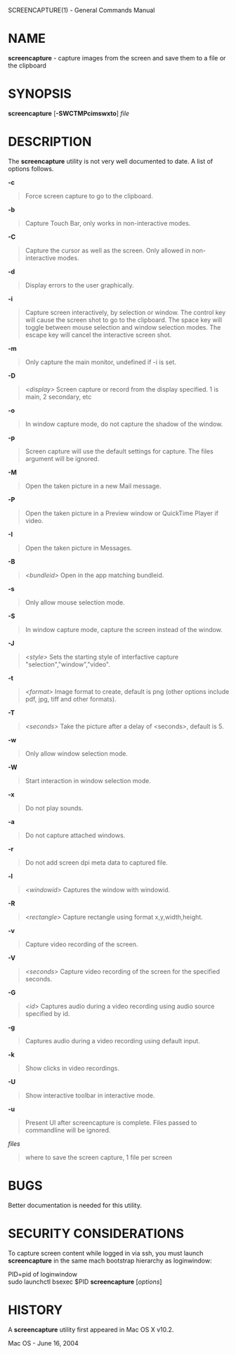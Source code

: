 SCREENCAPTURE(1) - General Commands Manual

# NAME

**screencapture** - capture images from the screen and save them to a file or the clipboard

# SYNOPSIS

**screencapture**
\[**-SWCTMPcimswxto**]
*file*

# DESCRIPTION

The
**screencapture**
utility is not very well documented to date.
A list of options follows.

**-c**

> Force screen capture to go to the clipboard.

**-b**

> Capture Touch Bar, only works in non-interactive modes.

**-C**

> Capture the cursor as well as the screen.  Only allowed in non-interactive modes.

**-d**

> Display errors to the user graphically.

**-i**

> Capture screen interactively, by selection or window.
> The control key will cause the screen shot to go to the clipboard.
> The space key will toggle between mouse selection and window selection modes.
> The escape key will cancel the interactive screen shot.

**-m**

> Only capture the main monitor, undefined if -i is set.

**-D**

> *&lt;display&gt;*
> Screen capture or record from the display specified. 1 is main, 2 secondary, etc

**-o**

> In window capture mode, do not capture the shadow of the window.

**-p**

> Screen capture will use the default settings for capture. The files argument will be ignored.

**-M**

> Open the taken picture in a new Mail message.

**-P**

> Open the taken picture in a Preview window or QuickTime Player if video.

**-I**

> Open the taken picture in Messages.

**-B**

> *&lt;bundleid&gt;*
> Open in the app matching bundleid.

**-s**

> Only allow mouse selection mode.

**-S**

> In window capture mode, capture the screen instead of the window.

**-J**

> *&lt;style&gt;*
> Sets the starting style of interfactive capture "selection","window","video".

**-t**

> *&lt;format&gt;*
> Image format to create, default is png (other options include pdf, jpg, tiff and other formats).

**-T**

> *&lt;seconds&gt;*
> Take the picture after a delay of &lt;seconds&gt;, default is 5.

**-w**

> Only allow window selection mode.

**-W**

> Start interaction in window selection mode.

**-x**

> Do not play sounds.

**-a**

> Do not capture attached windows.

**-r**

> Do not add screen dpi meta data to captured file.

**-l**

> *&lt;windowid&gt;*
> Captures the window with windowid.

**-R**

> *&lt;rectangle&gt;*
> Capture rectangle using format x,y,width,height.

**-v**

> Capture video recording of the screen.

**-V**

> *&lt;seconds&gt;*
> Capture video recording of the screen for the specified seconds.

**-G**

> *&lt;id&gt;*
> Captures audio during a video recording using audio source specified by id.

**-g**

> Captures audio during a video recording using default input.

**-k**

> Show clicks in video recordings.

**-U**

> Show interactive toolbar in interactive mode.

**-u**

> Present UI after screencapture is complete. Files passed to commandline will be ignored.

*files*

> where to save the screen capture, 1 file per screen

# BUGS

Better documentation is needed for this utility.

# SECURITY CONSIDERATIONS

To capture screen content while logged in via ssh, you must launch
**screencapture**
in the same mach bootstrap hierarchy as loginwindow:

PID=pid of loginwindow  
sudo
launchctl
bsexec $PID
**screencapture**
\[*options*]

# HISTORY

A
**screencapture**
utility first appeared in Mac OS X v10.2.

Mac OS - June 16, 2004
